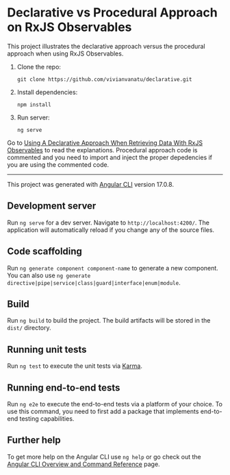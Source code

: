 # Declarative vs Procedural Approach on RxJS Observables

This project illustrates the declarative approach versus the procedural approach when using RxJS Observables.

1. Clone the repo:

    `git clone https://github.com/vivianvanatu/declarative.git`

2. Install dependencies:

    `npm install`

3. Run server:

    `ng serve`

Go to [Using A Declarative Approach When Retrieving Data With RxJS Observables](https://wepri.net/blog/using-a-declarative-approach-when-retrieving-data-with-rxjs-observables) to read the explanations. Procedural approach code is commented and you need to import and inject the proper depedencies if you are using the commented code.
_____________________________________________________________________________________________________

This project was generated with [Angular CLI](https://github.com/angular/angular-cli) version 17.0.8.

## Development server

Run `ng serve` for a dev server. Navigate to `http://localhost:4200/`. The application will automatically reload if you change any of the source files.

## Code scaffolding

Run `ng generate component component-name` to generate a new component. You can also use `ng generate directive|pipe|service|class|guard|interface|enum|module`.

## Build

Run `ng build` to build the project. The build artifacts will be stored in the `dist/` directory.

## Running unit tests

Run `ng test` to execute the unit tests via [Karma](https://karma-runner.github.io).

## Running end-to-end tests

Run `ng e2e` to execute the end-to-end tests via a platform of your choice. To use this command, you need to first add a package that implements end-to-end testing capabilities.

## Further help

To get more help on the Angular CLI use `ng help` or go check out the [Angular CLI Overview and Command Reference](https://angular.io/cli) page.
